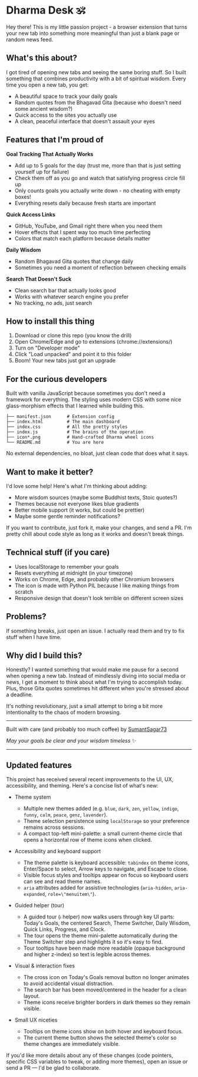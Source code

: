 # Dharma Desk 🕉️

Hey there! This is my little passion project - a browser extension that turns your new tab into something more meaningful than just a blank page or random news feed.

## What's this about?

I got tired of opening new tabs and seeing the same boring stuff. So I built something that combines productivity with a bit of spiritual wisdom. Every time you open a new tab, you get:

- A beautiful space to track your daily goals
- Random quotes from the Bhagavad Gita (because who doesn't need some ancient wisdom?)
- Quick access to the sites you actually use
- A clean, peaceful interface that doesn't assault your eyes

## Features that I'm proud of

**Goal Tracking That Actually Works**

- Add up to 5 goals for the day (trust me, more than that is just setting yourself up for failure)
- Check them off as you go and watch that satisfying progress circle fill up
- Only counts goals you actually write down - no cheating with empty boxes!
- Everything resets daily because fresh starts are important

**Quick Access Links**

- GitHub, YouTube, and Gmail right there when you need them
- Hover effects that I spent way too much time perfecting
- Colors that match each platform because details matter

**Daily Wisdom**

- Random Bhagavad Gita quotes that change daily
- Sometimes you need a moment of reflection between checking emails

**Search That Doesn't Suck**

- Clean search bar that actually looks good
- Works with whatever search engine you prefer
- No tracking, no ads, just search

## How to install this thing

1. Download or clone this repo (you know the drill)
2. Open Chrome/Edge and go to extensions (chrome://extensions/)
3. Turn on "Developer mode"
4. Click "Load unpacked" and point it to this folder
5. Boom! Your new tabs just got an upgrade

## For the curious developers

Built with vanilla JavaScript because sometimes you don't need a framework for everything. The styling uses modern CSS with some nice glass-morphism effects that I learned while building this.

```
├── manifest.json      # Extension config
├── index.html         # The main dashboard
├── index.css          # All the pretty styles
├── index.js           # The brains of the operation
├── icon*.png          # Hand-crafted Dharma wheel icons
└── README.md          # You are here
```

No external dependencies, no bloat, just clean code that does what it says.

## Want to make it better?

I'd love some help! Here's what I'm thinking about adding:

- More wisdom sources (maybe some Buddhist texts, Stoic quotes?)
- Themes because not everyone likes blue gradients
- Better mobile support (it works, but could be prettier)
- Maybe some gentle reminder notifications?

If you want to contribute, just fork it, make your changes, and send a PR. I'm pretty chill about code style as long as it works and doesn't break things.

## Technical stuff (if you care)

- Uses localStorage to remember your goals
- Resets everything at midnight (in your timezone)
- Works on Chrome, Edge, and probably other Chromium browsers
- The icon is made with Python PIL because I like making things from scratch
- Responsive design that doesn't look terrible on different screen sizes

## Problems?

If something breaks, just open an issue. I actually read them and try to fix stuff when I have time.

## Why did I build this?

Honestly? I wanted something that would make me pause for a second when opening a new tab. Instead of mindlessly diving into social media or news, I get a moment to think about what I'm trying to accomplish today. Plus, those Gita quotes sometimes hit different when you're stressed about a deadline.

It's nothing revolutionary, just a small attempt to bring a bit more intentionality to the chaos of modern browsing.

---

Built with care (and probably too much coffee) by [SumantSagar73](https://github.com/SumantSagar73)

_May your goals be clear and your wisdom timeless_ ✨

---

## Updated features

This project has received several recent improvements to the UI, UX, accessibility, and theming. Here's a concise list of what's new:

- Theme system
	- Multiple new themes added (e.g. `blue`, `dark`, `zen`, `yellow`, `indigo`, `funny`, `calm`, `peace`, `genz`, `lavender`).
	- Theme selection persistence using `localStorage` so your preference remains across sessions.
	- A compact top-left mini-palette: a small current-theme circle that opens a horizontal row of theme icons when clicked.

- Accessibility and keyboard support
	- The theme palette is keyboard accessible: `tabindex` on theme icons, Enter/Space to select, Arrow keys to navigate, and Escape to close.
	- Visible focus styles and tooltips appear on focus so keyboard users can see and read theme names.
	- `aria` attributes added for assistive technologies (`aria-hidden`, `aria-expanded`, `role=\"menuitem\"`).

- Guided helper (tour)
	- A guided tour (`ℹ️` helper) now walks users through key UI parts: Today's Goals, the centered Search, Theme Switcher, Daily Wisdom, Quick Links, Progress, and Clock.
	- The tour opens the theme mini-palette automatically during the Theme Switcher step and highlights it so it's easy to find.
	- Tour tooltips have been made more readable (opaque background and higher z-index) so text is legible across themes.

- Visual & interaction fixes
	- The cross icon on Today's Goals removal button no longer animates to avoid accidental visual distraction.
	- The search bar has been moved/centered in the header for a clean layout.
	- Theme icons receive brighter borders in dark themes so they remain visible.

- Small UX niceties
	- Tooltips on theme icons show on both hover and keyboard focus.
	- The current theme button shows the selected theme's color so theme changes are immediately visible.

If you'd like more details about any of these changes (code pointers, specific CSS variables to tweak, or adding more themes), open an issue or send a PR — I'd be glad to collaborate.
